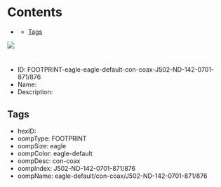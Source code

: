 



Contents
========

* [](#)
	* [Tags](#tags)
  
![][im]
# 

- ID: FOOTPRINT-eagle-eagle-default-con-coax-J502-ND-142-0701-871/876
- Name: 
- Description: 

## Tags

- hexID: 
- oompType: FOOTPRINT
- oompSize: eagle
- oompColor: eagle-default
- oompDesc: con-coax
- oompIndex: J502-ND-142-0701-871/876
- oompName: eagle-default/con-coax/J502-ND-142-0701-871/876



[im]: image.png
